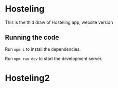 # Hosteling

This is the thid draw of Hosteling app, website version

## Running the code

Run `npm i` to install the dependencies.

Run `npm run dev` to start the development server.

# Hosteling2
